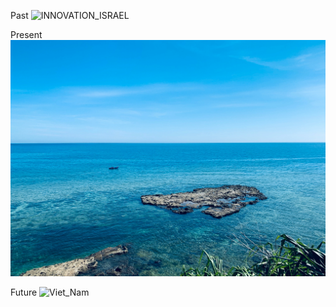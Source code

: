 Past
![INNOVATION_ISRAEL](https://github.com/user-attachments/assets/9a47c741-922b-4f8b-b389-6b020b69d943)

Present
![alt](dao_ly_son.jpg)

Future
![Viet_Nam](https://images.unsplash.com/photo-1641460213122-336c96f558b0?q=80&w=1470&auto=format&fit=crop&ixlib=rb-4.0.3&ixid=M3wxMjA3fDB8MHxwaG90by1wYWdlfHx8fGVufDB8fHx8fA%3D%3D)
